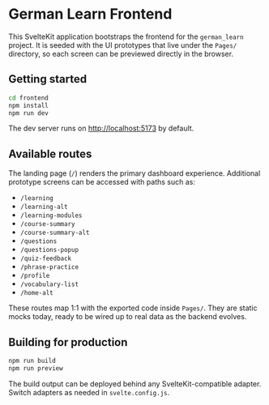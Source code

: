 # German Learn Frontend

This SvelteKit application bootstraps the frontend for the `german_learn` project.
It is seeded with the UI prototypes that live under the `Pages/` directory, so each
screen can be previewed directly in the browser.

## Getting started

```bash
cd frontend
npm install
npm run dev
```

The dev server runs on <http://localhost:5173> by default.

## Available routes

The landing page (`/`) renders the primary dashboard experience. Additional prototype
screens can be accessed with paths such as:

- `/learning`
- `/learning-alt`
- `/learning-modules`
- `/course-summary`
- `/course-summary-alt`
- `/questions`
- `/questions-popup`
- `/quiz-feedback`
- `/phrase-practice`
- `/profile`
- `/vocabulary-list`
- `/home-alt`

These routes map 1:1 with the exported code inside `Pages/`. They are static mocks today,
ready to be wired up to real data as the backend evolves.

## Building for production

```bash
npm run build
npm run preview
```

The build output can be deployed behind any SvelteKit-compatible adapter. Switch adapters
as needed in `svelte.config.js`.
